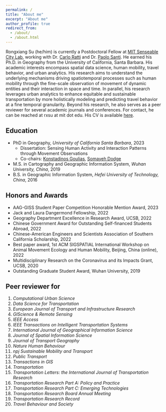 ```yaml
---
permalink: /
title: "About me"
excerpt: "About me"
author_profile: true
redirect_from: 
  - /about/
  - /about.html
---
```


Rongxiang Su (he/him) is currently a Postdoctoral Fellow at [MIT Senseable City Lab](https://senseable.mit.edu/), working with Dr. [Carlo Ratti](https://carloratti.com/) and Dr. [Paolo Santi](http://webhost.services.iit.cnr.it/staff/paolo.santi/). He earned his Ph.D. in Geography from the University of California, Santa Barbara. His academic interests encompass spatial data science, human mobility, travel behavior, and urban analytics. His research aims to understand the underlying mechanisms driving spatiotemporal processes such as human mobility through the fine-scale observation of movement of dynamic entities and their interaction in space and time. In parallel, his research leverages urban analytics to enhance equitable and sustainable transportation by more holistically modeling and predicting travel behavior at a fine temporal granularity. Beyond his research, he also serves as a peer reviewer for several academic journals and conferences. For contact, he can be reached at rxsu at mit dot edu. His CV is available [here](http://rongxiangsu.github.io/files/Rongxiang_Su_CV.pdf).




## Education
- PhD in Geography, <em>University of California Santa Barbara</em>, 2023 
  - Dissertation: Sensing Human Activity and Interaction Patterns through Movement Observations 
  - Co-chairs: [Konstadinos Goulias](https://www.geog.ucsb.edu/people/faculty/konstadinos-goulias), [Somayeh Dodge](https://www.geog.ucsb.edu/people/faculty/somayeh-dodge)
- M.S. in Cartography and Geographic Information System, <em>Wuhan University, China</em>, 2019
- B.S. in Geographic Information System, <em>Hefei University of Technology, China</em>, 2016


<!-- <img src="images/about/motif1.png " alt="drawing" width="500">
<img src="images/about/time_patterns.png " alt="drawing" width="600">
<img src="images/about/interaction.png " alt="drawing" width="600">
<img src="images/about/racial.png " alt="drawing" width="600">
 -->

## Honors and Awards
- AAG-GISS Student Paper Competition Honorable Mention Award, 2023
- Jack and Laura Dangermond Fellowship, 2022
- Geography Department Excellence in Research Award, UCSB, 2022
- Chinese Government Award for Outstanding Self-financed Students Abroad, 2022
- Chinese-American Engineers and Scientists Association of Southern California Scholarship, 2022
- Best paper award, 1st ACM SIGSPATIAL International Workshop on Animal Movement Ecology and Human Mobility, Beijing, China (online), 2022
- Multidisciplinary Research on the Coronavirus and its Impacts Grant, UCSB, 2020
- Outstanding Graduate Student Award, Wuhan University, 2019



## Peer reviewer for 
1. <em>Computational Urban Science</em>
1. <em>Data Science for Transportation</em>
1. <em>European Journal of Transport and Infrastructure Research </em>
1. <em>GIScience & Remote Sensing </em>
1. <em>IEEE Access</em>
1. <em>IEEE Transactions on Intelligent Transportation Systems</em>
1. <em>International Journal of Geographical Information Science </em>
1. <em>Journal of Spatial Information Science</em>
1. <em>Journal of Transport Geography</em>
1. <em>Nature Human Behaviour</em>
1. <em>npj Sustainable Mobility and Transport</em>
1. <em>Public Transport</em>
1. <em>Transactions in GIS</em>
1. <em>Transportation</em>
1. <em>Transportation Letters: the International Journal of Transportation Research</em>
1. <em>Transportation Research Part A: Policy and Practice</em>
1. <em>Transportation Research Part C: Emerging Technologies</em>
1. <em>Transportation Research Board Annual Meeting</em>
1. <em>Transportation Research Record</em>
1. <em>Travel Behaviour and Society</em>


